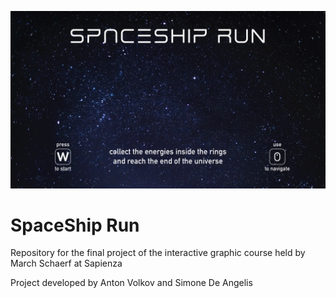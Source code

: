 
![alt text](https://github.com/Ilsommo97/SpaceshipRun/blob/master/resources/html_imgs/spaceship_run.png "Spaceship screen")
# SpaceShip Run

Repository for the final project of the interactive graphic course held by March Schaerf at Sapienza

Project developed by Anton Volkov and Simone De Angelis
